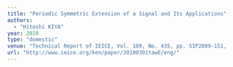 ```yaml
---
title: "Periodic Symmetric Extension of a Signal and Its Applications"
authors:
  - "Hitoshi KIYA"
year: 2010
type: "domestic"
venue: "Technical Report of IEICE, Vol. 109, No. 435, pp. SIP2009-151, 沖縄県宮古島市, 2010-03-01."
url: "http://www.ieice.org/ken/paper/20100301tawE/eng/"
---
```

